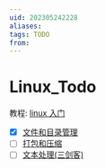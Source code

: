 ```yaml
---
uid: 202305242228
aliases: 
tags: TODO
from: 
---
```

# Linux_Todo

教程: [linux 入门](http://c.biancheng.net/linux_tutorial/)

- [x] [文件和目录管理](http://c.biancheng.net/linux_tutorial/file_content/)
- [ ] [打包和压缩](http://c.biancheng.net/linux_tutorial/bale_compress/)
- [ ] [文本处理(三剑客)](http://c.biancheng.net/linux_tutorial/text_processing/)
